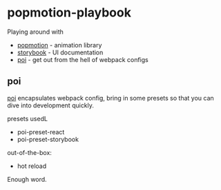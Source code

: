 # popmotion-playbook

Playing around with

* [popmotion](https://popmotion.io/) - animation library
* [storybook](https://github.com/storybooks/storybook/tree/master/app/react) - UI documentation
* [poi](https://poi.js.org/#/) - get out from the hell of webpack configs


## poi

[poi](https://poi.js.org/#/) encapsulates webpack config, bring in some presets so that you can dive into development quickly.

presets usedL 
 * poi-preset-react
 * poi-preset-storybook

out-of-the-box:
- hot reload

Enough word.

